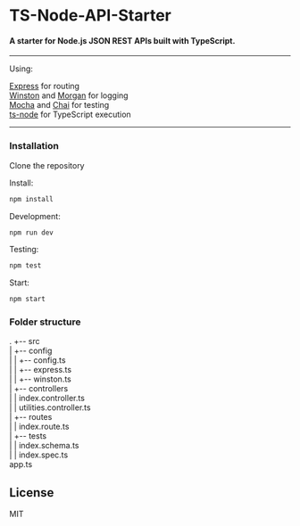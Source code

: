 # TS-Node-API-Starter

#### A starter for Node.js JSON REST APIs built with TypeScript.

---

Using:

[Express](https://expressjs.com/) for routing  
[Winston](https://github.com/winstonjs/winston) and [Morgan](https://github.com/expressjs/morgan) for logging  
[Mocha](https://mochajs.org/) and [Chai](http://www.chaijs.com/) for testing  
[ts-node](https://github.com/TypeStrong/ts-node) for TypeScript execution  

---

### Installation

Clone the repository

Install:
```javascript
npm install
```

Development:
```javascript
npm run dev
```

Testing:
```javascript
npm test
```

Start:
```javascript
npm start
```

### Folder structure

.
+-- src  
|    +-- config  
|    |    +-- config.ts  
|    |    +-- express.ts  
|    |    +-- winston.ts  
|    +-- controllers  
|    |    index.controller.ts  
|    |    utilities.controller.ts  
|    +-- routes  
|    |    index.route.ts  
|    +-- tests  
|    |    index.schema.ts  
|    |    index.spec.ts  
     app.ts  

## License

MIT